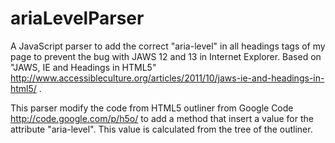 ariaLevelParser
===============

A JavaScript parser to add the correct "aria-level" in all headings tags of my page to prevent the bug with JAWS 12 and 13 in Internet Explorer. Based on "JAWS, IE and Headings in HTML5" http://www.accessibleculture.org/articles/2011/10/jaws-ie-and-headings-in-html5/ .

This parser modify the code from HTML5 outliner from Google Code http://code.google.com/p/h5o/ to add a method that insert a value for the attribute "aria-level". This value is calculated from the tree of the outliner.
